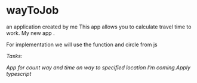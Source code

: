 # wayToJob
 an application created by me
This app allows you to calculate travel time to work. 
My new app .

For implementation we will use the function and circle from js

<i>Tasks:

App for count way and time on way to specified location
I'm coming.Apply typescript
